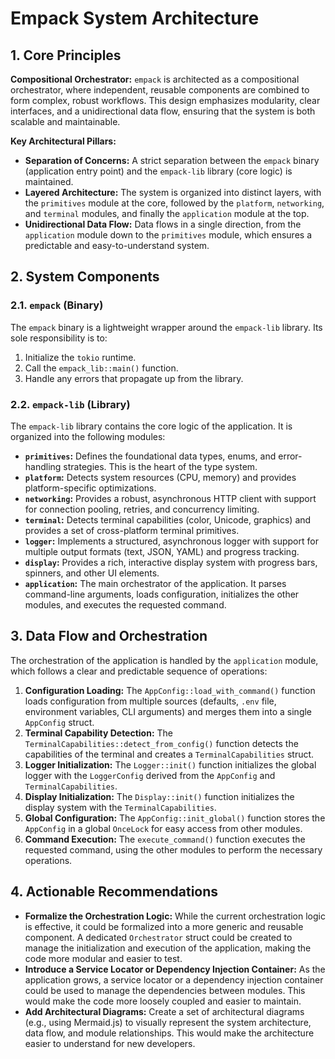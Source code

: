 # Empack System Architecture

## 1. Core Principles

**Compositional Orchestrator:** `empack` is architected as a compositional orchestrator, where independent, reusable components are combined to form complex, robust workflows. This design emphasizes modularity, clear interfaces, and a unidirectional data flow, ensuring that the system is both scalable and maintainable.

**Key Architectural Pillars:**
- **Separation of Concerns:** A strict separation between the `empack` binary (application entry point) and the `empack-lib` library (core logic) is maintained.
- **Layered Architecture:** The system is organized into distinct layers, with the `primitives` module at the core, followed by the `platform`, `networking`, and `terminal` modules, and finally the `application` module at the top.
- **Unidirectional Data Flow:** Data flows in a single direction, from the `application` module down to the `primitives` module, which ensures a predictable and easy-to-understand system.

## 2. System Components

### 2.1. `empack` (Binary)

The `empack` binary is a lightweight wrapper around the `empack-lib` library. Its sole responsibility is to:
1. Initialize the `tokio` runtime.
2. Call the `empack_lib::main()` function.
3. Handle any errors that propagate up from the library.

### 2.2. `empack-lib` (Library)

The `empack-lib` library contains the core logic of the application. It is organized into the following modules:

- **`primitives`:** Defines the foundational data types, enums, and error-handling strategies. This is the heart of the type system.
- **`platform`:** Detects system resources (CPU, memory) and provides platform-specific optimizations.
- **`networking`:** Provides a robust, asynchronous HTTP client with support for connection pooling, retries, and concurrency limiting.
- **`terminal`:** Detects terminal capabilities (color, Unicode, graphics) and provides a set of cross-platform terminal primitives.
- **`logger`:** Implements a structured, asynchronous logger with support for multiple output formats (text, JSON, YAML) and progress tracking.
- **`display`:** Provides a rich, interactive display system with progress bars, spinners, and other UI elements.
- **`application`:** The main orchestrator of the application. It parses command-line arguments, loads configuration, initializes the other modules, and executes the requested command.

## 3. Data Flow and Orchestration

The orchestration of the application is handled by the `application` module, which follows a clear and predictable sequence of operations:

1. **Configuration Loading:** The `AppConfig::load_with_command()` function loads configuration from multiple sources (defaults, `.env` file, environment variables, CLI arguments) and merges them into a single `AppConfig` struct.
2. **Terminal Capability Detection:** The `TerminalCapabilities::detect_from_config()` function detects the capabilities of the terminal and creates a `TerminalCapabilities` struct.
3. **Logger Initialization:** The `Logger::init()` function initializes the global logger with the `LoggerConfig` derived from the `AppConfig` and `TerminalCapabilities`.
4. **Display Initialization:** The `Display::init()` function initializes the display system with the `TerminalCapabilities`.
5. **Global Configuration:** The `AppConfig::init_global()` function stores the `AppConfig` in a global `OnceLock` for easy access from other modules.
6. **Command Execution:** The `execute_command()` function executes the requested command, using the other modules to perform the necessary operations.

## 4. Actionable Recommendations

- **Formalize the Orchestration Logic:** While the current orchestration logic is effective, it could be formalized into a more generic and reusable component. A dedicated `Orchestrator` struct could be created to manage the initialization and execution of the application, making the code more modular and easier to test.
- **Introduce a Service Locator or Dependency Injection Container:** As the application grows, a service locator or a dependency injection container could be used to manage the dependencies between modules. This would make the code more loosely coupled and easier to maintain.
- **Add Architectural Diagrams:** Create a set of architectural diagrams (e.g., using Mermaid.js) to visually represent the system architecture, data flow, and module relationships. This would make the architecture easier to understand for new developers.
